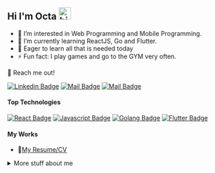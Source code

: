 ## Hi I'm Octa <img src="https://user-images.githubusercontent.com/1303154/88677602-1635ba80-d120-11ea-84d8-d263ba5fc3c0.gif" width="28px" height="28px" alt="hi">

- 👀 I’m interested in Web Programming and Mobile Programming.
- 🌱 I’m currently learning ReactJS, Go and Flutter.
- 📖 Eager to learn all that is needed today
- ⚡ Fun fact: I play games and go to the GYM very often.

📧 Reach me out!

[![Linkedin Badge](https://img.shields.io/badge/-Octaadsp-0e76a8?style=flat&labelColor=0e76a8&logo=linkedin&logoColor=white)](https://www.linkedin.com/in/octaadsp/) [![Mail Badge](https://img.shields.io/badge/-@octaadsp-e84393?style=flat&labelColor=e84393&logo=instagram&logoColor=white)](https://instagram.com/octaadsp) [![Mail Badge](https://img.shields.io/badge/-octaadsp-c0392b?style=flat&labelColor=c0392b&logo=gmail&logoColor=white)](mailto:octaadsp@gmail.com)

#### Top Technologies

<!-- TODO: Make technologies links takes you to repositories -->

[![React Badge](https://img.shields.io/badge/-React-61DBFB?style=for-the-badge&labelColor=black&logo=react&logoColor=61DBFB)](#) [![Javascript Badge](https://img.shields.io/badge/-Javascript-F0DB4F?style=for-the-badge&labelColor=black&logo=javascript&logoColor=F0DB4F)](#) [![Golang Badge](https://img.shields.io/badge/-Golang-19A7CE?style=for-the-badge&labelColor=black&logo=go&logoColor=19A7CE)](#) [![Flutter Badge](https://img.shields.io/badge/-Flutter-0A4D68?style=for-the-badge&labelColor=black&logo=flutter&logoColor=0A4D68)](#)



#### My Works
- 📎[My Resume/CV](https://github.com/ipenywis/ipenywis/blob/master/resumes/resume%20v1.0.pdf)

<details>
<summary>
  More stuff about me
</summary>

<br >

I like to learn new things to develop myself, especially those related to the world of technology


#### Coding Stats

<!--START_SECTION:waka-->

<!--END_SECTION:waka-->

#### Github Stats

![Octaadsp's github stats](https://github-readme-stats.vercel.app/api?username=octadsp&count_private=true&theme=tokyonight&hide=contribs,prs)

</details>